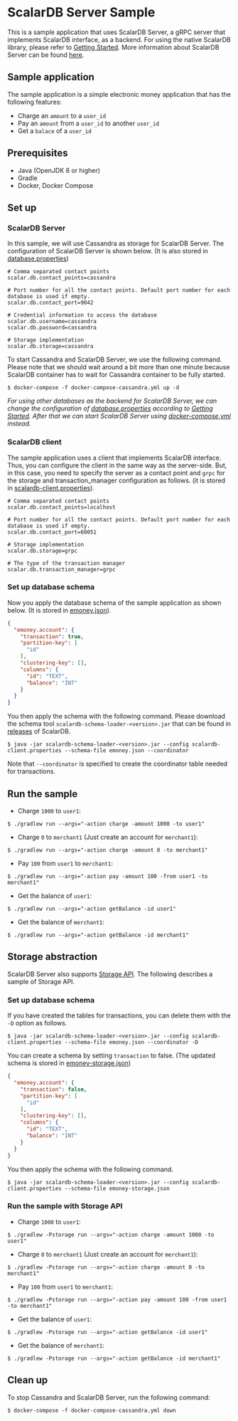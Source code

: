 # ScalarDB Server Sample
This is a sample application that uses ScalarDB Server, a gRPC server that implements ScalarDB interface, as a backend.
For using the native ScalarDB library, please refer to [Getting Started](https://github.com/scalar-labs/scalardb/blob/master/docs/getting-started.md).
More information about ScalarDB Server can be found [here](https://github.com/scalar-labs/scalardb/tree/master/docs/scalardb-server.md).

## Sample application
The sample application is a simple electronic money application that has the following features:
- Charge an `amount` to a `user_id`
- Pay an `amount` from a `user_id` to another `user_id`
- Get a `balace` of a `user_id`

## Prerequisites
- Java (OpenJDK 8 or higher)
- Gradle
- Docker, Docker Compose

## Set up
### ScalarDB Server
In this sample, we will use Cassandra as storage for ScalarDB Server.
The configuration of ScalarDB Server is shown below. (It is also stored in [database.properties](./database.properties))
```properties
# Comma separated contact points
scalar.db.contact_points=cassandra

# Port number for all the contact points. Default port number for each database is used if empty.
scalar.db.contact_port=9042

# Credential information to access the database
scalar.db.username=cassandra
scalar.db.password=cassandra

# Storage implementation
scalar.db.storage=cassandra
```

To start Cassandra and ScalarDB Server, we use the following command.
Please note that we should wait around a bit more than one minute because ScalarDB container has to wait for Cassandra container to be fully started.
```shell
$ docker-compose -f docker-compose-cassandra.yml up -d
```
*For using other databases as the backend for ScalarDB Server, we can change the configuration of [database.properties](database.properties) according to [Getting Started](https://github.com/scalar-labs/scalardb/blob/master/docs/getting-started.md). After that we can start ScalarDB Server using [docker-compose.yml](docker-compose.yml) instead.*

### ScalarDB client
The sample application uses a client that implements ScalarDB interface.
Thus, you can configure the client in the same way as the server-side.
But, in this case, you need to specify the server as a contact point and `grpc` for the storage and transaction_manager configuration as follows. (it is stored in [scalardb-client.properties](scalardb-client.properties)).
```properties
# Comma separated contact points
scalar.db.contact_points=localhost

# Port number for all the contact points. Default port number for each database is used if empty.
scalar.db.contact_port=60051

# Storage implementation
scalar.db.storage=grpc

# The type of the transaction manager
scalar.db.transaction_manager=grpc
```

### Set up database schema
Now you apply the database schema of the sample application as shown below. (It is stored in [emoney.json](emoney.json)).
```json
{
  "emoney.account": {
    "transaction": true,
    "partition-key": [
      "id"
    ],
    "clustering-key": [],
    "columns": {
      "id": "TEXT",
      "balance": "INT"
    }
  }
}
```

You then apply the schema with the following command.
Please download the schema tool `scalardb-schema-loader-<version>.jar` that can be found in [releases](https://github.com/scalar-labs/scalardb/releases) of ScalarDB.
```shell
$ java -jar scalardb-schema-loader-<version>.jar --config scalardb-client.properties --schema-file emoney.json --coordinator
```

Note that `--coordinator` is specified to create the coordinator table needed for transactions.

## Run the sample
- Charge `1000` to `user1`:
```shell
$ ./gradlew run --args="-action charge -amount 1000 -to user1"
```

- Charge `0` to `merchant1` (Just create an account for `merchant1`):
```shell
$ ./gradlew run --args="-action charge -amount 0 -to merchant1"
```

- Pay `100` from `user1` to `merchant1`:
```shell
$ ./gradlew run --args="-action pay -amount 100 -from user1 -to merchant1"
```

- Get the balance of `user1`:
```shell
$ ./gradlew run --args="-action getBalance -id user1"
```

- Get the balance of `merchant1`:
```shell
$ ./gradlew run --args="-action getBalance -id merchant1"
```

## Storage abstraction
ScalarDB Server also supports [Storage API](https://github.com/scalar-labs/scalardb/blob/master/docs/storage-abstraction.md).
The following describes a sample of Storage API.

### Set up database schema
If you have created the tables for transactions, you can delete them with the `-D` option as follows.
```shell
$ java -jar scalardb-schema-loader-<version>.jar --config scalardb-client.properties --schema-file emoney.json --coordinator -D
```

You can create a schema by setting `transaction` to false. (The updated schema is stored in [emoney-storage.json](emoney-storage.json))
```json
{
  "emoney.account": {
    "transaction": false,
    "partition-key": [
      "id"
    ],
    "clustering-key": [],
    "columns": {
      "id": "TEXT",
      "balance": "INT"
    }
  }
}
```

You then apply the schema with the following command.
```shell
$ java -jar scalardb-schema-loader-<version>.jar --config scalardb-client.properties --schema-file emoney-storage.json
```

### Run the sample with Storage API
- Charge `1000` to `user1`:
```shell
$ ./gradlew -Pstorage run --args="-action charge -amount 1000 -to user1"
```

- Charge `0` to `merchant1` (Just create an account for `merchant1`):
```shell
$ ./gradlew -Pstorage run --args="-action charge -amount 0 -to merchant1"
```

- Pay `100` from `user1` to `merchant1`:
```shell
$ ./gradlew -Pstorage run --args="-action pay -amount 100 -from user1 -to merchant1"
```

- Get the balance of `user1`:
```shell
$ ./gradlew -Pstorage run --args="-action getBalance -id user1"
```

- Get the balance of `merchant1`:
```shell
$ ./gradlew -Pstorage run --args="-action getBalance -id merchant1"
```

## Clean up
To stop Cassandra and ScalarDB Server, run the following command:
```shell
$ docker-compose -f docker-compose-cassandra.yml down
```